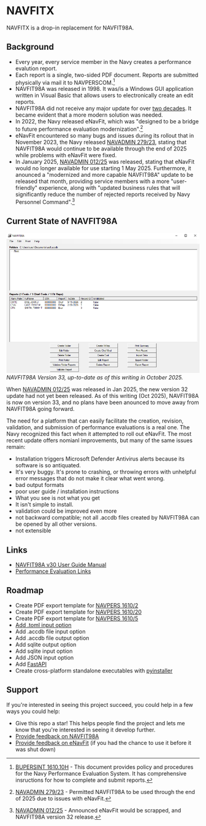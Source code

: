 # NAVFITX

NAVFITX is a drop-in replacement for NAVFIT98A.

## Background

- Every year, every service member in the Navy creates a performance evalution report.
- Each report is a single, two-sided PDF document. Reports are submitted physically via mail it to NAVPERSCOM.[^2]
- NAVFIT98A was released in 1998. It was/is a Windows GUI application written in Visual Basic that allows users to electronically create an edit reports.
- NAVFIT98A did not receive any major update for over [two decades](https://blog.usni.org/posts/2018/10/11/happy-anniversary-navfit98). It became evident that a more modern solution was needed.
- In 2022, the Navy released eNavFit, which was "designed to be a bridge to future performance evaluation modernization".[^3]
- eNavFit encountered so many bugs and issues during its rollout that in November 2023, the Navy released [NAVADMIN 279/23](https://navadmin-viewer.fly.dev/NAVADMIN/279/23), stating that NAVFIT98A would continue to be available through the end of 2025 while problems with eNavFit were fixed.
- In January 2025, [NAVADMIN 012/25](https://www.mynavyhr.navy.mil/Portals/55/Messages/NAVADMIN/NAV2025/NAV25012.pdf?ver=XNxecwkcKmyF0dFjhYHpzA%3d%3d) was released, stating that eNavFit would no longer available for use starting 1 May 2025. Furthermore, it anounced a "modernized and more capable NAVFIT98A" update to be released that month, providing service members with a more "user-friendly" experience, along with "updated business rules that will significantly reduce the number of rejected reports received by Navy Personnel Command".[^4]

## Current State of NAVFIT98A

![NAVFIT98A v33](./docs/img/navfit98a_v33.png)
*NAVFIT98A Version 33, up-to-date as of this writing in October 2025.*

When [NAVADMIN 012/25](https://www.mynavyhr.navy.mil/Portals/55/Messages/NAVADMIN/NAV2025/NAV25012.pdf?ver=XNxecwkcKmyF0dFjhYHpzA%3d%3d) was released in Jan 2025, the new version 32 update had not yet been released. As of this writing (Oct 2025), NAVFIT98A is now on version 33, and no plans have been anounced to move away from NAVFIT98A going forward.

The need for a platform that can easily facilitate the creation, revision, validation, and submission of performance evaluations is a real one. The Navy recognized this fact when it attempted to roll out eNavFit. The most recent update offers nomianl improvements, but many of the same issues remain:

- Installation triggers Microsoft Defender Antivirus alerts because its software is so antiquated.
- It's very buggy. It's prone to crashing, or throwing errors with unhelpful error messages that do not make it clear what went wrong.
- bad output formats
- poor user guide / installation instructions
- What you see is not what you get
- It isn't simple to install. 
- validation could be improved even more
- not backward compatible; not all .accdb files created by NAVFIT98A can be opened by all other versions.
- not extensible

## Links

- [NAVFIT98A v30 User Guide Manual](https://www.mynavyhr.navy.mil/Portals/55/Career/PerformanceEvaluation/NAVFIT98A%20Version%2030%20user%20guide.pdf?ver=rBFhxjABpJhUybBeMo6AMA%3d%3d)
- [Performance Evaluation Links](https://www.mn3p.navy.mil/web/performance/overview)

## Roadmap

- Create PDF export template for [NAVPERS 1610/2](https://www.mynavyhr.navy.mil/Portals/55/Reference/Forms/NAVPERS/NAVPERS%201610-2%2005-2025_Final.pdf?ver=HYg5l9GDUkjIZR6sLcrvUw%3d%3d)
- Create PDF export template for [NAVPERS 1610/20](https://www.mynavyhr.navy.mil/Portals/55/Reference/Forms/NAVPERS/NAVPERS%201616-26%2005-2025_Final.pdf?ver=peRWyCZKmmrvKu6HcVXCtQ%3d%3d)
- Create PDF export template for [NAVPERS 1610/5](https://www.mynavyhr.navy.mil/Portals/55/Reference/Forms/NAVPERS/NAVPERS%201616-26%2005-2025_Final.pdf?ver=peRWyCZKmmrvKu6HcVXCtQ%3d%3d)
- [Add .toml input option](./navpers_1610-2_example.toml)
- Add .accdb file input option
- Add .accdb file output option
- Add sqlite output option
- Add sqlite input option
- Add JSON input option
- Add [FastAPI](https://fastapi.tiangolo.com/)
- Create cross-platform standalone executables with [pyinstaller](https://github.com/pyinstaller/pyinstaller)

## Support

If you're interested in seeing this project succeed, you could help in a few ways you could help:
- Give this repo a star! This helps people find the project and lets me know that you're interested in seeing it develop further.
- [Provide feedback on NAVFIT98A](https://github.com/tristan-white/navfitx/discussions/1)
- [Provide feedback on eNavFit](https://github.com/tristan-white/navfitx/discussions/2) (if you had the chance to use it before it was shut down)

[^1]: Even in 2025, evaluation reports are still submitted on physical paper via snailmail to Navy Personnel Command; [Performance Evaluation Reports Frequently Asked Questions August 2025](https://www.mn3p.navy.mil/documents/d/performance/navfit98a-v2-2-0-33-frequently-asked-question?download=true) states: "Presently, there is no electronic system to submit performance evaluation reports. Per BUPERSINST 1610.10H, chapter 1, paragraph 1-5, All reports must be mailed within 15 days of the ending date (block 15) for active-duty members and within 30 days for INACT members."
[^2]: [BUPERSINT 1610.10H](https://www.mynavyhr.navy.mil/Portals/55/Reference/Instructions/BUPERS/BUPERSINST%201610.10.pdf?ver=DZVcHnNH8gLkDjKjDFyaKA%3d%3d) - This document provides policy and procedures for the Navy Performance Evaluation System. It has comprehensive insructions for how to complete and submit reports.
[^3]: [NAVADMIN 279/23](https://navadmin-viewer.fly.dev/NAVADMIN/279/23) - Permitted NAVFIT98A to be used through the end of 2025 due to issues with eNavFit.
[^4]: [NAVADMIN 012/25](https://www.mynavyhr.navy.mil/Portals/55/Messages/NAVADMIN/NAV2025/NAV25012.pdf?ver=XNxecwkcKmyF0dFjhYHpzA%3d%3d) - Announced eNavFit would be scrapped, and NAVFIT98A version 32 release.
